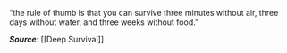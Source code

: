 “the rule of thumb is that you can survive three minutes without air, three days without water, and three weeks without food.”

***Source***: [[Deep Survival]]
